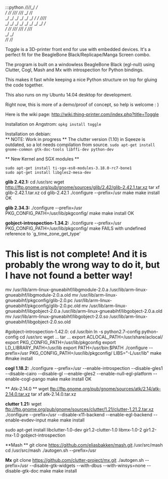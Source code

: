 :::python
    _/_/_/_/_/                              _/         
       _/      _/_/      _/_/_/    _/_/_/  _/    _/_/     
      _/    _/    _/  _/    _/  _/    _/  _/  _/_/_/_/    
     _/    _/    _/  _/    _/  _/    _/  _/  _/            
    _/      _/_/      _/_/_/    _/_/_/  _/    _/_/_/         
                         _/        _/                               
                    _/_/      _/_/                                  

Toggle is a 3D-printer front end for use with embedded devices. 
It's a perfect fit for the BeagleBone Black/Replicape/Manga Screen combo.

The program is built on a windowless BeagleBone Black (egl-null) using Clutter, 
Cogl, Mash and Mx with introspection for Python bindings. 

This makes it fast while keeping a nice Python structure on top for gluing the 
code together. 

This also runs on my Ubuntu 14.04 desktop for development. 

Right now, this is more of a demo/proof of concept, so help is welcome : )

Here is the wiki page: http://wiki.thing-printer.com/index.php?title=Toggle

Installation on Angstrom: 
```opkg install toggle```

Installation on debian:  
** NOTE: Work in progress **
The clutter version (1.10) in Sqeeze is outdated, so a lot needs compilation from source. 
```sudo apt-get install gnome-common gtk-doc-tools libffi-dev python-dev```

** New Kernel and SGX modules **
```
sudo apt-get install ti-sgx-es8-modules-3.18.0-rc7-bone1
sudo apt-get install libgles2-mesa-dev
```

**glib 2.42.1:**
  cd /usr/src
  wget  http://ftp.gnome.org/pub/gnome/sources/glib/2.42/glib-2.42.1.tar.xz
  tar xf glib-2.42.1.tar.xz
  cd glib-2.42.1
  ./configure --prefix=/usr
  make
  make install
OK

**glib 2.34.3:**
 ./configure --prefix=/usr PKG_CONFIG_PATH=/usr/lib/pkgconfig/
make
make install
OK 

**gobject-introspection-1.34.2:**
./configure --prefix=/usr PKG_CONFIG_PATH=/usr/lib/pkgconfig/
make
FAILS with undefined reference to `g_time_zone_get_type'

# This list is not complete! And it is probably the wrong way to do it, but I have not found a better way!
mv /usr/lib/arm-linux-gnueabihf/libgmodule-2.0.a /usr/lib/arm-linux-gnueabihf/libgmodule-2.0.a.old
mv /usr/lib/arm-linux-gnueabihf/pkgconfig/glib-2.0.pc /usr/lib/arm-linux-gnueabihf/pkgconfig/glib-2.0.pc.old
mv /usr/lib/arm-linux-gnueabihf/libgobject-2.0.a /usr/lib/arm-linux-gnueabihf/libgobject-2.0.a.old
mv /usr/lib/arm-linux-gnueabihf/libgobject-2.0.so /usr/lib/arm-linux-gnueabihf/libgobject-2.0.so.old


#gobject-introspection-1.42.0:
cd /usr/bin
ln -s python2.7-config python-config
cd /usr/src
wget ...
tar ...
export ACLOCAL_PATH=/usr/share/aclocal/
export PKG_CONFIG_PATH=/usr/lib/pkgconfig
export LD_LIBRARY_PATH=/usr/lib
export PATH=/usr/bin:$PATH
./configure --prefix=/usr PKG_CONFIG_PATH=/usr/lib/pkgconfig/ LIBS="-L/usr/lib"
make
#make install 


**cogl 1.18.2:**
./configure --prefix=/usr --enable-introspection --disable-gles1 --disable-cairo --disable-gl --enable-gles2 --enable-null-egl-platform --enable-cogl-pango
make 
make install 
OK

** Atk-2.14.0 **
wget ftp://ftp.gnome.org/pub/gnome/sources/atk/2.14/atk-2.14.0.tar.xz
tar xf atk-2.14.0.tar.xz


**clutter 1.21:**
wget ftp://ftp.gnome.org/pub/gnome/sources/clutter/1.21/clutter-1.21.2.tar.xz
./configure --prefix=/usr --disable-x11-backend  --enable-egl-backend --enable-evdev-input
make 
make install


sudo apt-get install libclutter-1.0-dev gir1.2-clutter-1.0 libmx-1.0-2 gir1.2-mx-1.0 gobject-introspection

**Mash **
git clone https://github.com/eliasbakken/mash.git /usr/src/mash
cd /usr/src/mash
./autogen.sh --prefix=/usr

**Mx**
git clone https://github.com/clutter-project/mx.git
./autogen.sh --prefix=/usr --disable-gtk-widgets --with-dbus --with-winsys=none --disable-gtk-doc
make
make install